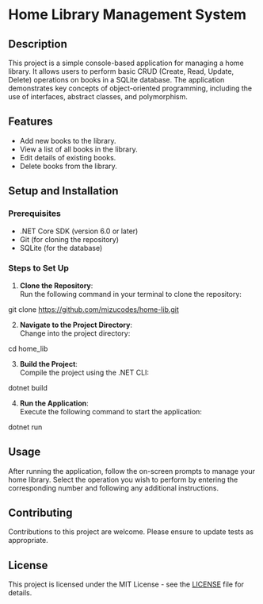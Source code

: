 # Home Library Management System

## Description

This project is a simple console-based application for managing a home library. It allows users to perform basic CRUD (Create, Read, Update, Delete) operations on books in a SQLite database. The application demonstrates key concepts of object-oriented programming, including the use of interfaces, abstract classes, and polymorphism.

## Features

- Add new books to the library.
- View a list of all books in the library.
- Edit details of existing books.
- Delete books from the library.

## Setup and Installation

### Prerequisites

- .NET Core SDK (version 6.0 or later)
- Git (for cloning the repository)
- SQLite (for the database)

### Steps to Set Up

1. **Clone the Repository**:  
   Run the following command in your terminal to clone the repository:

git clone https://github.com/mizucodes/home-lib.git

2. **Navigate to the Project Directory**:  
   Change into the project directory:

cd home_lib

3. **Build the Project**:  
   Compile the project using the .NET CLI:

dotnet build

4. **Run the Application**:  
   Execute the following command to start the application:

dotnet run

## Usage

After running the application, follow the on-screen prompts to manage your home library. Select the operation you wish to perform by entering the corresponding number and following any additional instructions.

## Contributing

Contributions to this project are welcome. Please ensure to update tests as appropriate.

## License

This project is licensed under the MIT License - see the [LICENSE](LICENSE) file for details.

